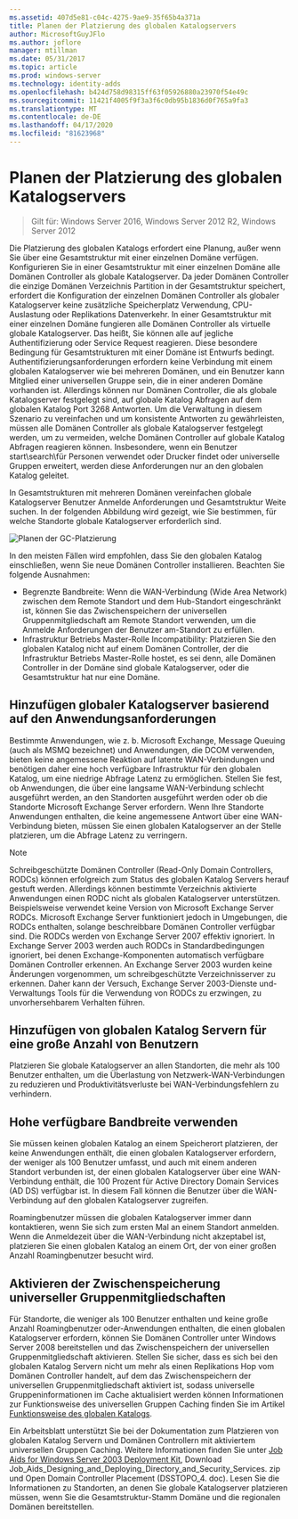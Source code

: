 ```yaml
---
ms.assetid: 407d5e81-c04c-4275-9ae9-35f65b4a371a
title: Planen der Platzierung des globalen Katalogservers
author: MicrosoftGuyJFlo
ms.author: joflore
manager: mtillman
ms.date: 05/31/2017
ms.topic: article
ms.prod: windows-server
ms.technology: identity-adds
ms.openlocfilehash: b424d758d98315ff63f05926880a23970f54e49c
ms.sourcegitcommit: 11421f4005f9f3a3f6c0db95b1836d0f765a9fa3
ms.translationtype: MT
ms.contentlocale: de-DE
ms.lasthandoff: 04/17/2020
ms.locfileid: "81623968"
---
```

# <a name="planning-global-catalog-server-placement"></a>Planen der Platzierung des globalen Katalogservers

> Gilt für: Windows Server 2016, Windows Server 2012 R2, Windows Server 2012

Die Platzierung des globalen Katalogs erfordert eine Planung, außer wenn Sie über eine Gesamtstruktur mit einer einzelnen Domäne verfügen. Konfigurieren Sie in einer Gesamtstruktur mit einer einzelnen Domäne alle Domänen Controller als globale Katalogserver. Da jeder Domänen Controller die einzige Domänen Verzeichnis Partition in der Gesamtstruktur speichert, erfordert die Konfiguration der einzelnen Domänen Controller als globaler Katalogserver keine zusätzliche Speicherplatz Verwendung, CPU-Auslastung oder Replikations Datenverkehr. In einer Gesamtstruktur mit einer einzelnen Domäne fungieren alle Domänen Controller als virtuelle globale Katalogserver. Das heißt, Sie können alle auf jegliche Authentifizierung oder Service Request reagieren. Diese besondere Bedingung für Gesamtstrukturen mit einer Domäne ist Entwurfs bedingt. Authentifizierungsanforderungen erfordern keine Verbindung mit einem globalen Katalogserver wie bei mehreren Domänen, und ein Benutzer kann Mitglied einer universellen Gruppe sein, die in einer anderen Domäne vorhanden ist. Allerdings können nur Domänen Controller, die als globale Katalogserver festgelegt sind, auf globale Katalog Abfragen auf dem globalen Katalog Port 3268 Antworten. Um die Verwaltung in diesem Szenario zu vereinfachen und um konsistente Antworten zu gewährleisten, müssen alle Domänen Controller als globale Katalogserver festgelegt werden, um zu vermeiden, welche Domänen Controller auf globale Katalog Abfragen reagieren können. Insbesondere, wenn ein Benutzer start\search\für Personen verwendet oder Drucker findet oder universelle Gruppen erweitert, werden diese Anforderungen nur an den globalen Katalog geleitet.

In Gesamtstrukturen mit mehreren Domänen vereinfachen globale Katalogserver Benutzer Anmelde Anforderungen und Gesamtstruktur Weite suchen. In der folgenden Abbildung wird gezeigt, wie Sie bestimmen, für welche Standorte globale Katalogserver erforderlich sind.

![Planen der GC-Platzierung](media/Planning-Global-Catalog-Server-Placement/8fc4777c-47b6-4ee7-b8ad-a04e7c5ee67f.gif)

In den meisten Fällen wird empfohlen, dass Sie den globalen Katalog einschließen, wenn Sie neue Domänen Controller installieren. Beachten Sie folgende Ausnahmen:

- Begrenzte Bandbreite: Wenn die WAN-Verbindung (Wide Area Network) zwischen dem Remote Standort und dem Hub-Standort eingeschränkt ist, können Sie das Zwischenspeichern der universellen Gruppenmitgliedschaft am Remote Standort verwenden, um die Anmelde Anforderungen der Benutzer am-Standort zu erfüllen.
- Infrastruktur Betriebs Master-Rolle Incompatibility: Platzieren Sie den globalen Katalog nicht auf einem Domänen Controller, der die Infrastruktur Betriebs Master-Rolle hostet, es sei denn, alle Domänen Controller in der Domäne sind globale Katalogserver, oder die Gesamtstruktur hat nur eine Domäne.

## <a name="adding-global-catalog-servers-based-on-application-requirements"></a>Hinzufügen globaler Katalogserver basierend auf den Anwendungsanforderungen

Bestimmte Anwendungen, wie z. b. Microsoft Exchange, Message Queuing (auch als MSMQ bezeichnet) und Anwendungen, die DCOM verwenden, bieten keine angemessene Reaktion auf latente WAN-Verbindungen und benötigen daher eine hoch verfügbare Infrastruktur für den globalen Katalog, um eine niedrige Abfrage Latenz zu ermöglichen. Stellen Sie fest, ob Anwendungen, die über eine langsame WAN-Verbindung schlecht ausgeführt werden, an den Standorten ausgeführt werden oder ob die Standorte Microsoft Exchange Server erfordern. Wenn Ihre Standorte Anwendungen enthalten, die keine angemessene Antwort über eine WAN-Verbindung bieten, müssen Sie einen globalen Katalogserver an der Stelle platzieren, um die Abfrage Latenz zu verringern.

> [!NOTE]
> Schreibgeschützte Domänen Controller (Read-Only Domain Controllers, RODCs) können erfolgreich zum Status des globalen Katalog Servers herauf gestuft werden. Allerdings können bestimmte Verzeichnis aktivierte Anwendungen einen RODC nicht als globalen Katalogserver unterstützen. Beispielsweise verwendet keine Version von Microsoft Exchange Server RODCs. Microsoft Exchange Server funktioniert jedoch in Umgebungen, die RODCs enthalten, solange beschreibbare Domänen Controller verfügbar sind. Die RODCs werden von Exchange Server 2007 effektiv ignoriert. In Exchange Server 2003 werden auch RODCs in Standardbedingungen ignoriert, bei denen Exchange-Komponenten automatisch verfügbare Domänen Controller erkennen. An Exchange Server 2003 wurden keine Änderungen vorgenommen, um schreibgeschützte Verzeichnisserver zu erkennen. Daher kann der Versuch, Exchange Server 2003-Dienste und-Verwaltungs Tools für die Verwendung von RODCs zu erzwingen, zu unvorhersehbarem Verhalten führen.

## <a name="adding-global-catalog-servers-for-a-large-number-of-users"></a>Hinzufügen von globalen Katalog Servern für eine große Anzahl von Benutzern

Platzieren Sie globale Katalogserver an allen Standorten, die mehr als 100 Benutzer enthalten, um die Überlastung von Netzwerk-WAN-Verbindungen zu reduzieren und Produktivitätsverluste bei WAN-Verbindungsfehlern zu verhindern.

## <a name="using-highly-available-bandwidth"></a>Hohe verfügbare Bandbreite verwenden

Sie müssen keinen globalen Katalog an einem Speicherort platzieren, der keine Anwendungen enthält, die einen globalen Katalogserver erfordern, der weniger als 100 Benutzer umfasst, und auch mit einem anderen Standort verbunden ist, der einen globalen Katalogserver über eine WAN-Verbindung enthält, die 100 Prozent für Active Directory Domain Services (AD DS) verfügbar ist. In diesem Fall können die Benutzer über die WAN-Verbindung auf den globalen Katalogserver zugreifen.

Roamingbenutzer müssen die globalen Katalogserver immer dann kontaktieren, wenn Sie sich zum ersten Mal an einem Standort anmelden. Wenn die Anmeldezeit über die WAN-Verbindung nicht akzeptabel ist, platzieren Sie einen globalen Katalog an einem Ort, der von einer großen Anzahl Roamingbenutzer besucht wird.

## <a name="enabling-universal-group-membership-caching"></a>Aktivieren der Zwischenspeicherung universeller Gruppenmitgliedschaften

Für Standorte, die weniger als 100 Benutzer enthalten und keine große Anzahl Roamingbenutzer oder-Anwendungen enthalten, die einen globalen Katalogserver erfordern, können Sie Domänen Controller unter Windows Server 2008 bereitstellen und das Zwischenspeichern der universellen Gruppenmitgliedschaft aktivieren. Stellen Sie sicher, dass es sich bei den globalen Katalog Servern nicht um mehr als einen Replikations Hop vom Domänen Controller handelt, auf dem das Zwischenspeichern der universellen Gruppenmitgliedschaft aktiviert ist, sodass universelle Gruppeninformationen im Cache aktualisiert werden können Informationen zur Funktionsweise des universellen Gruppen Caching finden Sie im Artikel [Funktionsweise des globalen Katalogs](https://docs.microsoft.com/previous-versions/windows/it-pro/windows-server-2003/cc737410(v=ws.10)).

Ein Arbeitsblatt unterstützt Sie bei der Dokumentation zum Platzieren von globalen Katalog Servern und Domänen Controllern mit aktiviertem universellen Gruppen Caching. Weitere Informationen finden Sie unter [Job Aids for Windows Server 2003 Deployment Kit](https://microsoft.com/download/details.aspx?id=9608), Download Job_Aids_Designing_and_Deploying_Directory_and_Security_Services. zip und Open Domain Controller Placement (DSSTOPO_4. doc). Lesen Sie die Informationen zu Standorten, an denen Sie globale Katalogserver platzieren müssen, wenn Sie die Gesamtstruktur-Stamm Domäne und die regionalen Domänen bereitstellen.
